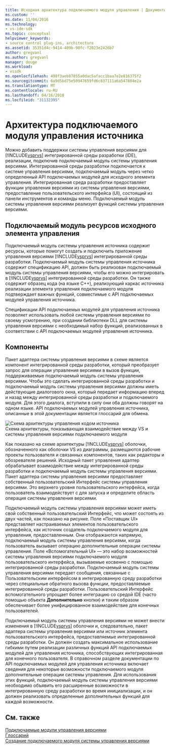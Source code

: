 ```yaml
---
title: Исходная архитектура подключаемого модуля управления | Документы Microsoft
ms.custom: ''
ms.date: 11/04/2016
ms.technology:
- vs-ide-sdk
ms.topic: conceptual
helpviewer_keywords:
- source control plug-ins, architecture
ms.assetid: 35351d4c-9414-409b-98fc-f2023e2426b7
author: gregvanl
ms.author: gregvanl
manager: douge
ms.workload:
- vssdk
ms.openlocfilehash: 498f3aeb87855a0dac5afacc1baa7e2e816375f2
ms.sourcegitcommit: 6a9d5bd75e50947659fd6c837111a6a547884e2a
ms.translationtype: MT
ms.contentlocale: ru-RU
ms.lasthandoff: 04/16/2018
ms.locfileid: "31132395"
---
```

# <a name="source-control-plug-in-architecture"></a>Архитектура подключаемого модуля управления источника
Можно добавить поддержки системы управления версиями для [!INCLUDE[vsprvs](../../code-quality/includes/vsprvs_md.md)] интегрированной среды разработки (IDE), реализации, подключив подключаемый модуль системы управления версиями. Интегрированной среды разработки подключается к системе управления версиями, подключаемый модуль через четко определенный API подключаемых модулей для исходного элемента управления. Интегрированная среда разработки предоставляет функции управления версиями из системы управления версиями, предоставление пользовательского интерфейса (UI), состоящий из панели инструментов и команды меню. Подключаемый модуль системы управления версиями реализует функций системы управления версиями.  
  
## <a name="source-control-plug-in-resources"></a>Подключаемый модуль ресурсов исходного элемента управления  
 Подключаемый модуль системы управления источника содержит ресурсы, которые помогут создать и подключить приложение управления версиями [!INCLUDE[vsprvs](../../code-quality/includes/vsprvs_md.md)] интегрированной среды разработки. Подключаемый модуль системы управления источника содержит спецификацию API, должен быть реализован подключаемый модуль системы управления версиями, чтобы его можно интегрировать в [!INCLUDE[vsprvs](../../code-quality/includes/vsprvs_md.md)] интегрированной среды разработки. Он также содержит образец кода (на языке C++), реализующий каркас источника реализации элемента управления подключаемого модуля подтверждает важных функций, совместимые с API подключаемых модулей управления источника.  
  
 Спецификации API подключаемых модулей для управления источника позволяет использовать любой системы управления версиями по своему усмотрению, при создании библиотеки DLL для системы управления версиями с необходимый набор функций, реализованных в соответствии с API подключаемых модулей управления источника.  
  
## <a name="components"></a>Компоненты  
 Пакет адаптера системы управления версиями в схеме является компонент интегрированной среды разработки, который преобразует запрос для операции управления версиями в вызов функции, поддерживаемые подключаемый модуль системы управления версиями. Чтобы это сделать интегрированной среды разработки и подключаемый модуль системы управления версиями должны иметь действующие диалогового окна, который передает информацию вперед и назад между интегрированной среды разработки и подключаемого модуля. Для этого диалога, вступили в силу они оба должны говорят на одном языке. API подключаемых модулей управления источника, описанные в этой документации является глоссарий для обмена.  
  
 ![Схема архитектуры управления кодом источника](../../extensibility/internals/media/vs_sccsdk_plug_in_arch.gif "vs_sccsdk_plug_in_arch")  
Схема архитектуры, показывающая взаимодействие между VS и системы управления версиями подключаемого модуля  
  
 Как показано на схеме архитектуры [!INCLUDE[vsprvs](../../code-quality/includes/vsprvs_md.md)] оболочки, обозначенного как оболочки VS из диаграммы, размещаются рабочие проекты пользователя и связанных компонентов, таких как редакторы и обозревателе решений. Исходный пакет управления адаптер обрабатывает взаимодействие между интегрированной среды разработки и подключаемый модуль системы управления версиями. Пакет адаптера системы управления версиями предоставляет собственный пользовательский Интерфейс системы управления версиями. Это верхнего уровня пользовательского интерфейса, когда пользователь взаимодействует с для запуска и определите область операция системы управления версиями.  
  
 Подключаемый модуль системы управления версиями может иметь свой собственный пользовательский Интерфейс, что может состоять из двух частей, как показано на рисунке. Поле «Поставщик UI» представляет настраиваемых элементов пользовательского интерфейса, как источник создатель подключаемого модуля для управления, предоставленным. Они отображаются напрямую, подключаемый модуль системы управления версиями, когда пользователь вызывает операцию дополнительные операции системы управления. Поле «Вспомогательный UI» — это набор возможностей системы управления версиями подключаемого модуля пользовательского интерфейса, вызываемые косвенно с помощью интегрированной среды разработки. Подключаемый модуль системы управления версиями передает сообщения, связанные с Пользовательским интерфейсом в интегрированную среду разработки через специальные обратного вызова функции, предоставляемые интегрированной среды разработки. Пользовательский Интерфейс вспомогательного упрощает более интеграцию со средой IDE (часто помощью объекта **Дополнительно** кнопки) и таким образом обеспечивает более унифицированное взаимодействие для конечных пользователей.  
  
 Подключаемый модуль системы управления версиями не может внести изменения в [!INCLUDE[vsprvs](../../code-quality/includes/vsprvs_md.md)] оболочки и, следовательно, пакет адаптера системы управления версиями или источник элемента пользовательского интерфейса, предоставляемые интегрированной среды разработки. Он должен создать максимальное использование гибкими путем реализации различных функций API подключаемых модулей для управления источника, способствующих интегрированная для конечного пользователя. В справочном разделе документации по API подключаемых модулей для управления источника включает сведения для некоторые возможности подключаемого модуля дополнительные операции системы управления. Для использования этих функций, подключаемый модуль системы управления версиями необходимо объявить его расширенные возможности в интегрированную среду разработки во время инициализации, и он должен реализовать определенные дополнительных функций для каждой возможности.  
  
## <a name="see-also"></a>См. также  
 [Подключаемые модули управления версиями](../../extensibility/source-control-plug-ins.md)   
 [Глоссарий](../../extensibility/source-control-plug-in-glossary.md)   
 [Создание подключаемого модуля системы управления версиями](../../extensibility/internals/creating-a-source-control-plug-in.md)
